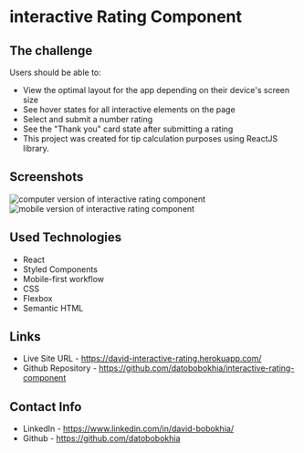 # interactive Rating Component

## The challenge

Users should be able to:

* View the optimal layout for the app depending on their device's screen size
* See hover states for all interactive elements on the page
* Select and submit a number rating
* See the "Thank you" card state after submitting a rating
* This project was created for tip calculation purposes using ReactJS library.


## Screenshots

<img src="https://user-images.githubusercontent.com/69156870/198829145-4fc37509-18b5-4146-90a1-3e78e993f7ce.PNG" alt="computer version of interactive rating component">


<img src="https://user-images.githubusercontent.com/69156870/198829148-a42d2859-49ae-4814-b452-355252119d56.PNG" alt="mobile version of interactive rating component">


## Used Technologies

* React
* Styled Components
* Mobile-first workflow
* CSS
* Flexbox
* Semantic HTML

## Links

* Live Site URL - https://david-interactive-rating.herokuapp.com/
* Github Repository - https://github.com/datobobokhia/interactive-rating-component

## Contact Info

* LinkedIn - https://www.linkedin.com/in/david-bobokhia/
* Github - https://github.com/datobobokhia
